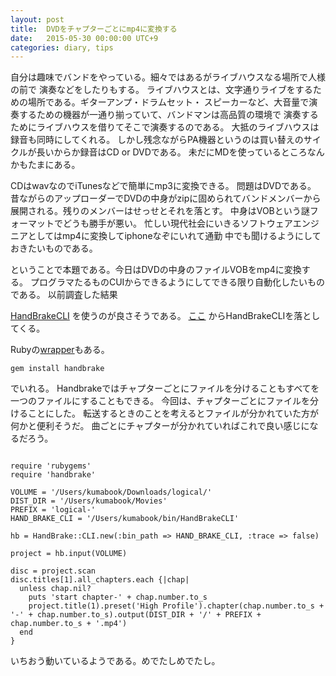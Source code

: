 ```yaml
---
layout: post
title:  DVDをチャプターごとにmp4に変換する
date:   2015-05-30 00:00:00 UTC+9
categories: diary, tips
---
```


自分は趣味でバンドをやっている。細々ではあるがライブハウスなる場所で人様の前で
演奏などをしたりもする。
ライブハウスとは、文字通りライブをするための場所である。ギターアンプ・ドラムセット・
スピーカーなど、大音量で演奏するための機器が一通り揃っていて、バンドマンは高品質の環境で
演奏するためにライブハウスを借りてそこで演奏するのである。
大抵のライブハウスは録音も同時にしてくれる。
しかし残念ながらPA機器というのは買い替えのサイクルが長いからか録音はCD or DVDである。
未だにMDを使っているところなんかもたまにある。

CDはwavなのでiTunesなどで簡単にmp3に変換できる。
問題はDVDである。
昔ながらのアップローダーでDVDの中身がzipに固められてバンドメンバーから展開される。残りのメンバーはせっせとそれを落とす。
中身はVOBという謎フォーマットでどうも勝手が悪い。
忙しい現代社会にいきるソフトウェアエンジニアとしてはmp4に変換してiphoneなぞにいれて通勤
中でも聞けるようにしておきたいものである。

ということで本題である。今日はDVDの中身のファイルVOBをmp4に変換する。
プログラマたるものCUIからできるようにしてできる限り自動化したいものである。
以前調査した結果

[HandBrakeCLI](https://trac.handbrake.fr/wiki/CLIGuide) を使うのが良さそうである。
[ここ](https://handbrake.fr/downloads2.php) からHandBrakeCLIを落としてくる。

Rubyの[wrapper](https://github.com/rsutphin/handbrake.rb)もある。

```
gem install handbrake
```

でいれる。
Handbrakeではチャプターごとにファイルを分けることもすべてを一つのファイルにすることもできる。
今回は、チャプターごとにファイルを分けることにした。
転送するときのことを考えるとファイルが分かれていた方が何かと便利そうだ。
曲ごとにチャプターが分かれていればこれで良い感じになるだろう。

```

require 'rubygems'
require 'handbrake'

VOLUME = '/Users/kumabook/Downloads/logical/'
DIST_DIR = '/Users/kumabook/Movies'
PREFIX = 'logical-'
HAND_BRAKE_CLI = '/Users/kumabook/bin/HandBrakeCLI'

hb = HandBrake::CLI.new(:bin_path => HAND_BRAKE_CLI, :trace => false)

project = hb.input(VOLUME)

disc = project.scan
disc.titles[1].all_chapters.each {|chap|
  unless chap.nil?
    puts 'start chapter-' + chap.number.to_s
    project.title(1).preset('High Profile').chapter(chap.number.to_s + '-' + chap.number.to_s).output(DIST_DIR + '/' + PREFIX + chap.number.to_s + '.mp4')
  end
}
```

いちおう動いているようである。めでたしめでたし。

